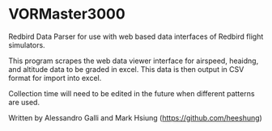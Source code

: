 # VORMaster3000
Redbird Data Parser for use with web based data interfaces of Redbird flight simulators.

This program scrapes the web data viewer interface for airspeed, heaidng, and altitude data to be graded in excel. This data is then 
output in CSV format for import into excel. 

Collection time will need to be edited in the future when different patterns are used. 

Written by Alessandro Galli and Mark Hsiung (https://github.com/heeshung)
